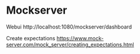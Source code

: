 # Mockserver

Webui http://localhost:1080/mockserver/dashboard

Create expectations https://www.mock-server.com/mock_server/creating_expectations.html
